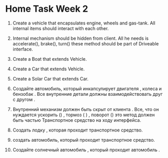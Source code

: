 # Home Task Week 2

1. Create a vehicle that encapsulates engine, wheels and gas-tank. All internal items should interact with each other. 
2. Internal mechanism should be hidden from client. All he needs is accelerate(), brake(), turn() these method should be part of Driveable interface.
3. Create a Boat that extends Vehicle.
4. Create a Car that extends Vehicle.
5. Create a Solar Car that extends Car.

1. Создайте автомобиль, который инкапсулирует двигателя , колеса и бензобак . Все внутренние детали должны взаимодействовать друг с другом .
2. Внутренний механизм должен быть скрыт от клиента . Все, что он нуждается ускорить () , тормоз ( ) , поворот () это метод должен быть частью Транспортное средство на ходу интерфейса.
3. Создать лодку , которая проходит транспортное средство.
4. создать автомобиль, который проходит транспортное средство.
5. Создайте солнечный автомобиль , который проходит автомобиль .